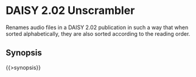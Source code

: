 <link rel="dp2:permalink" href="http://daisy.github.io/pipeline/Get-Help/User-Guide/Scripts/daisy202-unscrambler/"/>
<link rev="dp2:doc" href="../src/main/resources/xml/xproc/fix-audio-file-order.script.xpl"/>
<link rel="rdf:type" href="http://www.daisy.org/ns/pipeline/userdoc"/>

# DAISY 2.02 Unscrambler

Renames audio files in a DAISY 2.02 publication in such a way that
when sorted alphabetically, they are also sorted according to the
reading order.

## Synopsis

{{>synopsis}}
